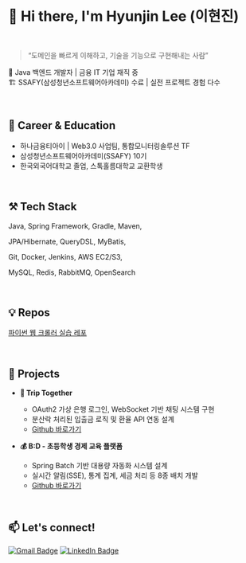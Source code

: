 # 👋 Hi there, I'm Hyunjin Lee (이현진)

<br>

> “도메인을 빠르게 이해하고, 기술을 기능으로 구현해내는 사람”

🚀 Java 백엔드 개발자 | 금융 IT 기업 재직 중  
🏗 SSAFY(삼성청년소프트웨어아카데미) 수료 | 실전 프로젝트 경험 다수

<br>

## 💼 Career & Education
- 하나금융티아이 | Web3.0 사업팀, 통합모니터링솔루션 TF
- 삼성청년소프트웨어아카데미(SSAFY) 10기
- 한국외국어대학교 졸업, 스톡홀름대학교 교환학생

<br>

## ⚒️ Tech Stack
Java, Spring Framework, Gradle, Maven,

JPA/Hibernate, QueryDSL, MyBatis,

Git, Docker, Jenkins, AWS EC2/S3,

MySQL, Redis, RabbitMQ, OpenSearch

<br>

## 💡 Repos
[파이썬 웹 크롤러 실습 레포](https://github.com/hgene2452/web_crawler_study/tree/main)

<br>

## 📌 Projects
- **🧳 Trip Together**
    - OAuth2 가상 은행 로그인, WebSocket 기반 채팅 시스템 구현
    - 분산락 처리된 입출금 로직 및 환율 API 연동 설계
    - [Github 바로가기](https://github.com/SSAFY-A309/Trip-Together?tab=readme-ov-file)

- **💰 B:D - 초등학생 경제 교육 플랫폼**
    - Spring Batch 기반 대용량 자동화 시스템 설계
    - 실시간 알림(SSE), 통계 집계, 세금 처리 등 8종 배치 개발
    - [Github 바로가기](https://github.com/MJBae327/B-D?tab=readme-ov-file)

<br>

## 📫 Let's connect!
[![Gmail Badge](https://img.shields.io/badge/-your_email_here@gmail.com-c14438?style=flat&logo=Gmail&logoColor=white)](mailto:hgene0929@gmail.com)
[![LinkedIn Badge](https://img.shields.io/badge/-LinkedIn_Profile-blue?style=flat&logo=Linkedin&logoColor=white)](https://www.linkedin.com/in/hyeonjin-lee-775027262/)

